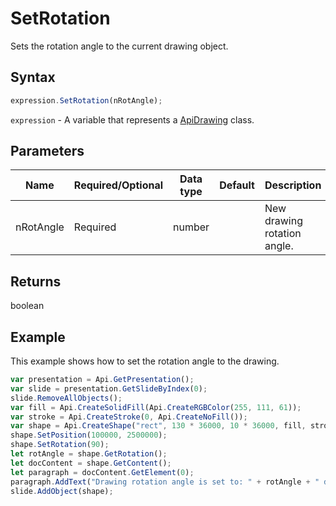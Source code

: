 # SetRotation

Sets the rotation angle to the current drawing object.

## Syntax

```javascript
expression.SetRotation(nRotAngle);
```

`expression` - A variable that represents a [ApiDrawing](../ApiDrawing.md) class.

## Parameters

| **Name** | **Required/Optional** | **Data type** | **Default** | **Description** |
| ------------- | ------------- | ------------- | ------------- | ------------- |
| nRotAngle | Required | number |  | New drawing rotation angle. |

## Returns

boolean

## Example

This example shows how to set the rotation angle to the drawing.

```javascript editor-pptx
var presentation = Api.GetPresentation();
var slide = presentation.GetSlideByIndex(0);
slide.RemoveAllObjects();
var fill = Api.CreateSolidFill(Api.CreateRGBColor(255, 111, 61));
var stroke = Api.CreateStroke(0, Api.CreateNoFill());
var shape = Api.CreateShape("rect", 130 * 36000, 10 * 36000, fill, stroke);
shape.SetPosition(100000, 2500000);
shape.SetRotation(90);
let rotAngle = shape.GetRotation();
let docContent = shape.GetContent();
let paragraph = docContent.GetElement(0);
paragraph.AddText("Drawing rotation angle is set to: " + rotAngle + " degrees");
slide.AddObject(shape);
```

